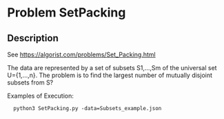# Problem SetPacking
## Description
See https://algorist.com/problems/Set_Packing.html

The data are represented by a set of subsets S1,...,Sm of the universal set U={1,...,n}.
The problem is to find the largest number of mutually disjoint subsets from S?

Examples of Execution:
```
  python3 SetPacking.py -data=Subsets_example.json
